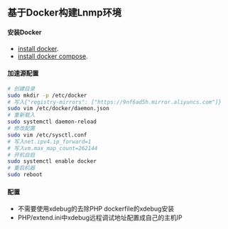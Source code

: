 ## 基于Docker构建Lnmp环境

#### 安装Docker 

- [install docker](https://docs.docker.com/install/linux/docker-ce/centos).
- [install docker compose](https://docs.docker.com/compose/install).

#### 加速源配置

```bash
# 创建目录
sudo mkdir -p /etc/docker
# 写入{"registry-mirrors": ["https://9nf6ad5h.mirror.aliyuncs.com"]}
sudo vim /etc/docker/daemon.json
# 重新载入
sudo systemctl daemon-reload
# 修改配置
sudo vim /etc/sysctl.conf
# 写入net.ipv4.ip_forward=1
# 写入vm.max_map_count=262144
# 开机自启
sudo systemctl enable docker
# 重启机器
sudo reboot
```

#### 配置

- 不需要使用xdebug的去除PHP dockerfile的xdebug安装
- PHP/extend.ini中xdebug远程调试地址配置成自己的主机IP